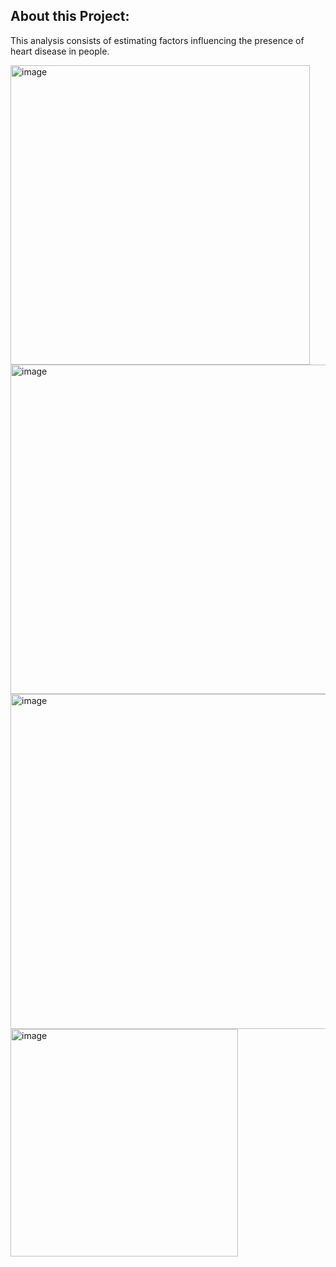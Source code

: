 ## About this Project:
This analysis consists of estimating factors influencing the presence of heart disease in people.

<img width="479" alt="image" src="https://github.com/user-attachments/assets/7edc730e-5c0b-49bf-b7a4-a3ec78aaa4c1">

<img width="527" alt="image" src="https://github.com/user-attachments/assets/41d6e918-27ae-4d0b-b2ea-dd45feafb1db">

<img width="536" alt="image" src="https://github.com/user-attachments/assets/be1d076b-3214-49c2-aaf4-3ff74c1bd046">

<img width="364" alt="image" src="https://github.com/user-attachments/assets/7c5fea95-3f8c-439d-8f4b-53f2b15ceefe">

